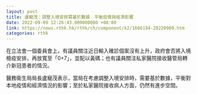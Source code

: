 ```yaml
---
layout: post
title: 盧寵茂：調整入境安排需基於數據　平衡疫情與經濟影響
date: 2022-09-09 12:26:43.000000000 +08:00
link: https://news.rthk.hk/rthk/ch/component/k2/1666194-20220909.htm
categories: rthk
---
```


在立法會一個委員會上，有議員關注近日輸入確診個案沒有上升，政府會否將入境檢疫安排，再放寬至「0+7」，並配以黃碼；也有議員關注私家醫院接收醫管局轉介新冠患者的情況。

醫務衞生局局長盧寵茂表示，當局在考慮調整入境安排時，需要基於數據，平衡對本地疫情和經濟情況的影響；至於私家醫院接收病人方面，仍然有進步空間。
